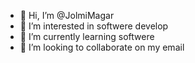 - 👋 Hi, I’m @JolmiMagar
- 👀 I’m interested in softwere develop
- 🌱 I’m currently learning softwere
- 💞️ I’m looking to collaborate on my email 
